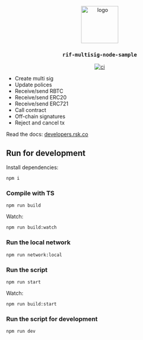 <p align="middle">
    <img src="https://www.rifos.org/assets/img/logo.svg" alt="logo" height="100" >
</p>
<h3 align="middle"><code>rif-multisig-node-sample</code></h3>
<p align="middle">
    <a href="https://github.com/rsksmart/rif-typescript-script-template/actions/workflows/run.yml" alt="ci">
        <img src="https://github.com/rsksmart/rif-typescript-script-template/actions/workflows/run.yml/badge.svg" alt="ci" />
    </a>
</p>

- Create multi sig
- Update polices
- Receive/send RBTC
- Receive/send ERC20
- Receive/send ERC721
- Call contract
- Off-chain signatures
- Reject and cancel tx

Read the docs: [developers.rsk.co](https://developers.rsk.co/rif/multisig/)

## Run for development

Install dependencies:

```
npm i
```

### Compile with TS

```
npm run build
```

Watch:

```
npm run build:watch
```

### Run the local network

```
npm run network:local
```

### Run the script

```
npm run start
```

Watch:

```
npm run build:start
```

### Run the script for development

```
npm run dev
```
